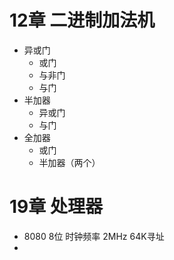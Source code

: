 # 12章  二进制加法机

- 异或门
  - 或门
  - 与非门
  - 与门
- 半加器
  - 异或门
  - 与门
- 全加器
  - 或门
  - 半加器（两个）


# 19章 处理器
- 8080 8位 时钟频率   2MHz  64K寻址
-  
